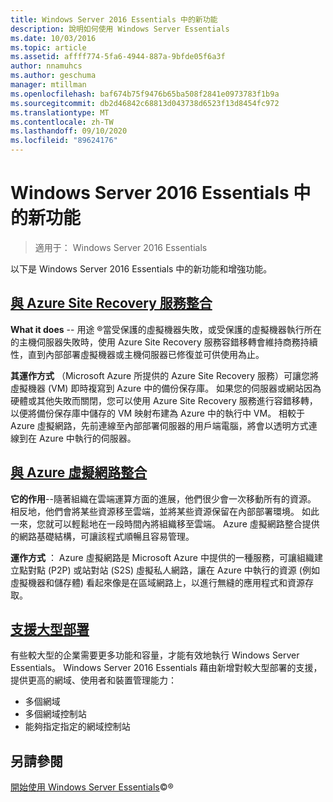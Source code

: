 ```yaml
---
title: Windows Server 2016 Essentials 中的新功能
description: 說明如何使用 Windows Server Essentials
ms.date: 10/03/2016
ms.topic: article
ms.assetid: affff774-5fa6-4944-887a-9bfde05f6a3f
author: nnamuhcs
ms.author: geschuma
manager: mtillman
ms.openlocfilehash: baf674b75f9476b65ba508f2841e0973783f1b9a
ms.sourcegitcommit: db2d46842c68813d043738d6523f13d8454fc972
ms.translationtype: MT
ms.contentlocale: zh-TW
ms.lasthandoff: 09/10/2020
ms.locfileid: "89624176"
---
```

# <a name="whats-new-in-windows-server-2016-essentials"></a>Windows Server 2016 Essentials 中的新功能

> 適用于： Windows Server 2016 Essentials

以下是 Windows Server 2016 Essentials 中的新功能和增強功能。

## <a name="integration-with-azure-site-recovery-services"></a>[與 Azure Site Recovery 服務整合](azure-site-recovery-services-integration.md)

**What it does**  -- 用途 &reg;當受保護的虛擬機器失敗，或受保護的虛擬機器執行所在的主機伺服器失敗時，使用 Azure Site Recovery 服務容錯移轉會維持商務持續性，直到內部部署虛擬機器或主機伺服器已修復並可供使用為止。 

**其運作方式** （Microsoft Azure 所提供的 Azure Site Recovery 服務）可讓您將虛擬機器 (VM) 即時複寫到 Azure 中的備份保存庫。 如果您的伺服器或網站因為硬體或其他失敗而關閉，您可以使用 Azure Site Recovery 服務進行容錯移轉，以便將備份保存庫中儲存的 VM 映射布建為 Azure 中的執行中 VM。 相較于 Azure 虛擬網路，先前連線至內部部署伺服器的用戶端電腦，將會以透明方式連線到在 Azure 中執行的伺服器。


## <a name="integration-with-azure-virtual-network"></a>[與 Azure 虛擬網路整合](azure-virtual-network-integration.md)

**它的作用**--隨著組織在雲端運算方面的進展，他們很少會一次移動所有的資源。 相反地，他們會將某些資源移至雲端，並將某些資源保留在內部部署環境。 如此一來，您就可以輕鬆地在一段時間內將組織移至雲端。 Azure 虛擬網路整合提供的網路基礎結構，可讓該程式順暢且容易管理。

**運作方式** ： Azure 虛擬網路是 Microsoft Azure 中提供的一種服務，可讓組織建立點對點 (P2P) 或站對站 (S2S) 虛擬私人網路，讓在 Azure 中執行的資源 (例如虛擬機器和儲存體) 看起來像是在區域網路上，以進行無縫的應用程式和資源存取。



## <a name="support-for-larger-deployments"></a>[支援大型部署](support-for-larger-deployments.md)

有些較大型的企業需要更多功能和容量，才能有效地執行 Windows Server Essentials。 Windows Server 2016 Essentials 藉由新增對較大型部署的支援，提供更高的網域、使用者和裝置管理能力：

 - 多個網域
 - 多個網域控制站
 - 能夠指定指定的網域控制站


<a name="see-also"></a>另請參閱
--------

[開始使用 Windows Server Essentials](get-started.md)&copy;&reg;